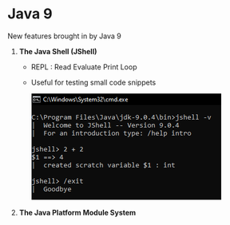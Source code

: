# Java 9
New features brought in by Java 9

1. **The Java Shell (JShell)**
   - REPL : Read Evaluate Print Loop
   - Useful for testing small code snippets

     ![JShell](./notes/images/jshell_1.png)


2. **The Java Platform Module System**